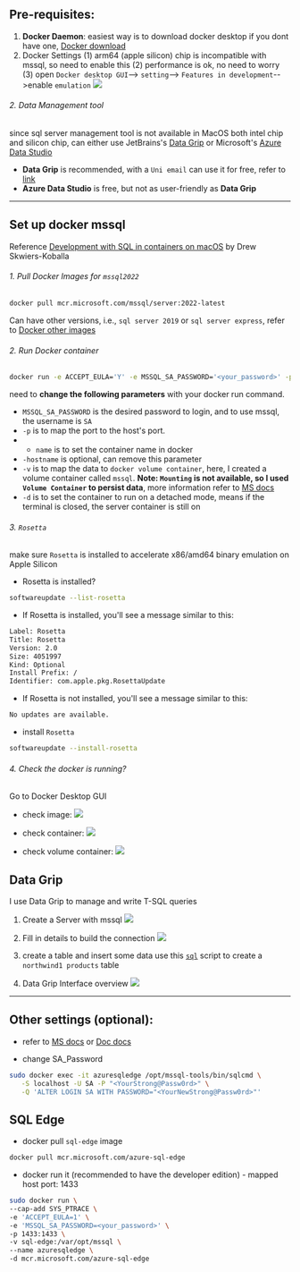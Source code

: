 ## Pre-requisites:
1. **Docker Daemon**: easiest way is to download docker desktop if you dont have one, [Docker download](https://docs.docker.com/desktop/install/mac-install/)
2. Docker Settings
	(1) arm64 (apple silicon) chip is incompatible with mssql, so need to enable this
	(2) performance is ok, no need to worry
	(3) open `Docker desktop GUI`--> `setting`--> `Features in development`-->enable `emulation`
![](../pictures/Pasted%20image%2020230508111301.png)

###### 2. Data Management tool
since sql server management tool is not available in MacOS both intel chip and silicon chip, can either use JetBrains's [Data Grip](https://www.jetbrains.com/datagrip/?source=google&medium=cpc&campaign=15022575985&term=datagrip&content=554780841060&gad=1&gclid=Cj0KCQjwmN2iBhCrARIsAG_G2i5jB1TaEJL5W0fGRQOnfrHf5veiiCwqDIww4H24s17-mWuChkiPmWQaAj_eEALw_wcB) or Microsoft's [Azure Data Studio](https://learn.microsoft.com/en-us/sql/azure-data-studio/download-azure-data-studio?view=sql-server-ver16&tabs=redhat-install%2Credhat-uninstall)
- **Data Grip** is recommended, with a `Uni email` can use it for free, refer to [link](https://www.jetbrains.com/community/education/#students)
- **Azure Data Studio** is free, but not as user-friendly as **Data Grip**

---

## Set up docker mssql

Reference [Development with SQL in containers on macOS](https://devblogs.microsoft.com/azure-sql/development-with-sql-in-containers-on-macos/) by Drew Skwiers-Koballa

###### 1. Pull Docker Images for `mssql2022`
```bash
docker pull mcr.microsoft.com/mssql/server:2022-latest
```
Can have other versions, i.e., `sql server 2019` or `sql server express`, refer to [Docker other images](https://hub.docker.com/_/microsoft-mssql-server)

###### 2. Run Docker container
``` bash
docker run -e ACCEPT_EULA='Y' -e MSSQL_SA_PASSWORD='<your_password>' -p <local port>:1433 --name sql2022 --hostname sql2022 -v mssql:/var/opt/mssql -d mcr.microsoft.com/mssql/server:2022-latest
```
need to **change the following parameters** with your docker run command.
- `MSSQL_SA_PASSWORD` is the desired password to login, and to use mssql, the username is `SA`
- `-p` is to map the port to the host's port.
- - `name` is to set the container name in docker
- `-hostname` is optional, can remove this parameter
- `-v` is to map the data to `docker volume container`, here, I created a volume container called `mssql`. **Note: `Mounting` is not available, so I used `Volume Container` to persist data**, more information refer to [MS docs](https://learn.microsoft.com/en-us/azure/azure-sql-edge/configure#use-data-volume-containers) 
- `-d` is to set the container to run on a detached mode, means if the terminal is closed, the server container is still on

###### 3. `Rosetta`
make sure  `Rosetta` is installed to accelerate x86/amd64 binary emulation on Apple Silicon

- Rosetta is installed?
```bash
softwareupdate --list-rosetta
```

- If Rosetta is installed, you'll see a message similar to this:
```bash
Label: Rosetta
Title: Rosetta
Version: 2.0
Size: 4051997
Kind: Optional
Install Prefix: /
Identifier: com.apple.pkg.RosettaUpdate
```

- If Rosetta is not installed, you'll see a message similar to this:
```bash
No updates are available.
```

- install `Rosetta`
```bash
softwareupdate --install-rosetta
```

###### 4. Check the docker is running? 
Go to Docker Desktop GUI
- check image:
![](../pictures/Pasted%20image%2020230508113308.png)

- check container:
![](../pictures/Pasted%20image%2020230508113618.png)
- check volume container:
![](../pictures/Pasted%20image%2020230508113703.png)


## Data Grip
I use Data Grip to manage and write T-SQL queries
1. Create a Server with mssql
![](../pictures/Pasted%20image%2020230508115214.png)

2. Fill in details to build the connection
![](../pictures/Pasted%20image%2020230508115505.png)

3. create a table and insert some data
use this [`sql`](northwind1.sql) script to create a `northwind1 products` table 

4. Data Grip Interface overview
![](../pictures/Pasted%20image%2020230508115851.png)

---

## Other settings (optional):

- refer to [MS docs](https://learn.microsoft.com/en-us/sql/linux/sql-server-linux-docker-container-configure?view=sql-server-ver16&pivots=cs1-bash) or [Doc docs](https://hub.docker.com/_/microsoft-azure-sql-edge)

- change SA_Password
```bash
sudo docker exec -it azuresqledge /opt/mssql-tools/bin/sqlcmd \
   -S localhost -U SA -P "<YourStrong@Passw0rd>" \
   -Q 'ALTER LOGIN SA WITH PASSWORD="<YourNewStrong@Passw0rd>"'
```


## SQL Edge

- docker pull `sql-edge` image
```bash
docker pull mcr.microsoft.com/azure-sql-edge
```

- docker run it (recommended to have the developer edition) - mapped host port: 1433
```bash
sudo docker run \
--cap-add SYS_PTRACE \
-e 'ACCEPT_EULA=1' \
-e 'MSSQL_SA_PASSWORD=<your_password>' \
-p 1433:1433 \
-v sql-edge:/var/opt/mssql \
--name azuresqledge \
-d mcr.microsoft.com/azure-sql-edge
```



